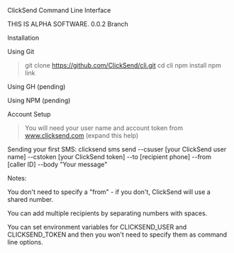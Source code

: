 ClickSend Command Line Interface

THIS IS ALPHA SOFTWARE.  0.0.2 Branch

Installation

Using Git
> git clone https://github.com/ClickSend/cli.git
> cd cli
> npm install
> npm link

Using GH
(pending)

Using NPM
(pending)

Account Setup
> You will need your user name and account token from www.clicksend.com (expand this help)

Sending your first SMS:
clicksend sms send --csuser [your ClickSend user name] --cstoken [your ClickSend token] --to [recipient phone] --from [caller ID] --body "Your message" 

Notes:

You don't need to specify a "from" - if you don't, ClickSend will use a shared number.

You can add multiple recipients by separating numbers with spaces.

You can set environment variables for CLICKSEND_USER and CLICKSEND_TOKEN and then you won't need to specify them as command line options.